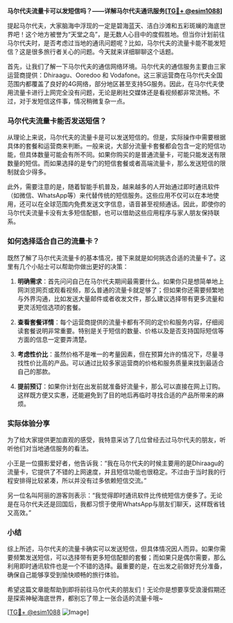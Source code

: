 **马尔代夫流量卡可以发短信吗？——详解马尔代夫通讯服务[[TG💪+ @esim1088](https://t.me/s/esim1088)]**

提起马尔代夫，大家脑海中浮现的一定是碧海蓝天、洁白沙滩和五彩斑斓的海底世界吧！这个地方被誉为“天堂之岛”，是无数人心目中的度假胜地。但当你计划前往马尔代夫时，是否考虑过当地的通讯问题呢？比如，马尔代夫的流量卡能不能发短信？这是很多旅行者关心的问题。今天就来详细聊聊这个话题。

首先，让我们了解一下马尔代夫的通信网络环境。马尔代夫的通信服务主要由三家运营商提供：Dhiraagu、Ooredoo 和 Vodafone。这三家运营商在马尔代夫全国范围内都覆盖了良好的4G网络，部分地区甚至支持5G服务。因此，在马尔代夫使用流量卡进行上网完全没有问题，无论是刷社交媒体还是看视频都非常流畅。不过，对于发短信这件事，情况稍微复杂一点。

### 马尔代夫流量卡能否发送短信？

从理论上来说，马尔代夫的流量卡是可以发送短信的。但是，实际操作中需要根据具体的套餐和运营商来判断。一般来说，大部分流量卡套餐都会包含一定的短信功能，但具体数量可能会有所不同。如果你购买的是普通流量卡，可能只能发送有限数量的短信。而如果选择的是专门的短信套餐或者高端流量卡，那么发送短信的限制就会少得多。

此外，需要注意的是，随着智能手机普及，越来越多的人开始通过即时通讯软件（如微信、WhatsApp等）来代替传统的短信服务。这些应用不仅可以在本地使用，还可以在全球范围内免费发送文字信息，语音甚至视频通话。因此，即使你的马尔代夫流量卡没有太多短信配额，也可以借助这些应用程序与家人朋友保持联系。

### 如何选择适合自己的流量卡？

既然了解了马尔代夫流量卡的基本情况，接下来就是如何挑选合适的流量卡了。这里有几个小贴士可以帮助你做出更好的决策：

1. **明确需求**：首先问问自己在马尔代夫期间最需要什么。如果你只是想简单地上网浏览网页或观看视频，那么普通的流量卡就足够了；但如果你还需要频繁地与外界沟通，比如发送大量邮件或者收发文件，那么建议选择带有更多流量和更灵活短信选项的套餐。

2. **查看套餐详情**：每个运营商提供的流量卡都有不同的定价和服务内容，仔细阅读套餐说明非常重要。特别是关于短信的数量、价格以及是否支持国际短信等方面的信息一定要弄清楚。

3. **考虑性价比**：虽然价格不是唯一的考量因素，但在预算允许的情况下，尽量寻找性价比高的产品。可以通过比较多家运营商的价格和服务质量来找到最适合自己的那款。

4. **提前预订**：如果你计划在出发前就准备好流量卡，那么可以直接在网上订购。这样既方便又实惠，还能避免到了目的地后再临时寻找合适的产品所带来的麻烦。

### 实际体验分享

为了给大家提供更加直观的感受，我特意采访了几位曾经去过马尔代夫的朋友，听听他们对当地通信服务的看法。

小王是一位摄影爱好者，他告诉我：“我在马尔代夫的时候主要用的是Dhiraagu的流量卡，它提供了不错的上网速度，并且短信功能也很稳定。不过由于当时我的行程安排得比较紧凑，所以并没有过多依赖短信交流。”

另一位名叫阿丽的游客则表示：“我觉得即时通讯软件比传统短信方便多了。无论是在马尔代夫还是回国后，我都习惯于使用WhatsApp与朋友们聊天，这样既省钱又高效。”

### 小结

综上所述，马尔代夫的流量卡确实可以发送短信，但具体情况因人而异。如果你需要频繁发送短信，可以选择带有更多短信配额的套餐；而如果只是偶尔需要，那么利用即时通讯软件也是一个不错的选择。最重要的是，在出发之前做好充分准备，确保自己能够享受到愉快顺畅的旅行体验。

希望这篇文章能帮助到即将前往马尔代夫的朋友们！无论你是想要享受浪漫假期还是探索神秘海底世界，都别忘了带上一张合适的流量卡哦~

[[TG💪+ @esim1088](https://t.me/s/esim1088) ![Image](https://i.postimg.cc/4NQfJmqS/Snipaste-2025-05-13-00-14-12.png)]